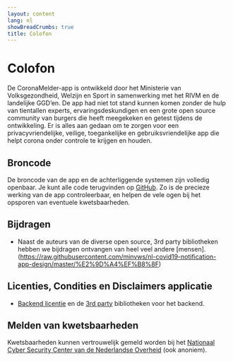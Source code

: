 ```yaml
---
layout: content
lang: nl
showBreadCrumbs: true
title: Colofon
---
```


# Colofon

De CoronaMelder-app is ontwikkeld door het Ministerie van Volksgezondheid, Welzijn en Sport in samenwerking met het RIVM en de landelijke GGD’en. De app had niet tot stand kunnen komen zonder de hulp van tientallen experts, ervaringsdeskundigen en een grote open source community van burgers die heeft meegekeken en getest tijdens de ontwikkeling. Er is alles aan gedaan om te zorgen voor een privacyvriendelijke, veilige, toegankelijke en gebruiksvriendelijke app die helpt corona onder controle te krijgen en houden.

## Broncode

De broncode van de app en de achterliggende systemen zijn volledig openbaar. Je kunt alle code terugvinden op [GitHub](https://github.com/minvws). Zo is de precieze werking van de app controleerbaar, en helpen de vele ogen bij het opsporen van eventuele kwetsbaarheden.

## Bijdragen

- Naast de auteurs van de diverse open source, 3rd party bibliotheken hebben we bijdragen ontvangen van heel veel andere [mensen].(https://raw.githubusercontent.com/minvws/nl-covid19-notification-app-design/master/%E2%9D%A4%EF%B8%8F)

## Licenties, Condities en Disclaimers applicatie

- [Backend licentie](https://github.com/minvws/nl-covid19-notification-app-backend/blob/master/LICENSES.md) en de [3rd party](https://github.com/minvws/nl-covid19-notification-app-backend/tree/master/LICENSE) bibliotheken voor het backend.

## Melden van kwetsbaarheden

Kwetsbaarheden kunnen vertrouwelijk gemeld worden bij het [Nationaal Cyber Security Center van de Nederlandse Overheid](https://www.ncsc.nl/contact/kwetsbaarheid-melden) (ook anoniem).

